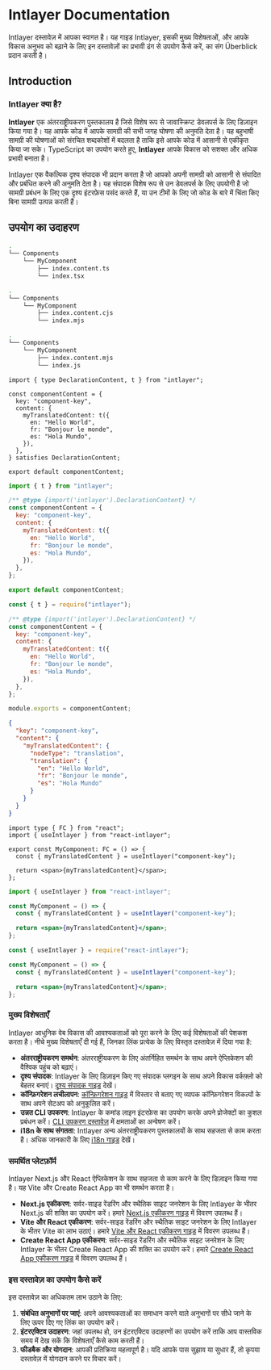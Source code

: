 # Intlayer Documentation

Intlayer दस्तावेज़ में आपका स्वागत है। यह गाइड Intlayer, इसकी मुख्य विशेषताओं, और आपके विकास अनुभव को बढ़ाने के लिए इन दस्तावेज़ों का प्रभावी ढंग से उपयोग कैसे करें, का संग Überblick प्रदान करती है।

## Introduction

### Intlayer क्या है?

**Intlayer** एक अंतरराष्ट्रीयकरण पुस्तकालय है जिसे विशेष रूप से जावास्क्रिप्ट डेवलपर्स के लिए डिज़ाइन किया गया है। यह आपके कोड में आपके सामग्री की सभी जगह घोषणा की अनुमति देता है। यह बहुभाषी सामग्री की घोषणाओं को संरचित शब्दकोशों में बदलता है ताकि इसे आपके कोड में आसानी से एकीकृत किया जा सके। TypeScript का उपयोग करते हुए, **Intlayer** आपके विकास को सशक्त और अधिक प्रभावी बनाता है।

Intlayer एक वैकल्पिक दृश्य संपादक भी प्रदान करता है जो आपको अपनी सामग्री को आसानी से संपादित और प्रबंधित करने की अनुमति देता है। यह संपादक विशेष रूप से उन डेवलपर्स के लिए उपयोगी है जो सामग्री प्रबंधन के लिए एक दृश्य इंटरफ़ेस पसंद करते हैं, या उन टीमों के लिए जो कोड के बारे में चिंता किए बिना सामग्री उत्पन्न करती हैं।

## उपयोग का उदाहरण

```bash codeFormat="typescript"
.
└── Components
    └── MyComponent
        ├── index.content.ts
        └── index.tsx
```

```bash codeFormat="commonjs"
.
└── Components
    └── MyComponent
        ├── index.content.cjs
        └── index.mjs
```

```bash codeFormat="esm"
.
└── Components
    └── MyComponent
        ├── index.content.mjs
        └── index.js
```

```tsx fileName="src/components/MyComponent/index.content.ts" contentDeclarationFormat="typescript"
import { type DeclarationContent, t } from "intlayer";

const componentContent = {
  key: "component-key",
  content: {
    myTranslatedContent: t({
      en: "Hello World",
      fr: "Bonjour le monde",
      es: "Hola Mundo",
    }),
  },
} satisfies DeclarationContent;

export default componentContent;
```

```javascript fileName="src/components/MyComponent/index.content.mjs" contentDeclarationFormat="esm"
import { t } from "intlayer";

/** @type {import('intlayer').DeclarationContent} */
const componentContent = {
  key: "component-key",
  content: {
    myTranslatedContent: t({
      en: "Hello World",
      fr: "Bonjour le monde",
      es: "Hola Mundo",
    }),
  },
};

export default componentContent;
```

```javascript fileName="src/components/MyComponent/index.content.cjs" contentDeclarationFormat="commonjs"
const { t } = require("intlayer");

/** @type {import('intlayer').DeclarationContent} */
const componentContent = {
  key: "component-key",
  content: {
    myTranslatedContent: t({
      en: "Hello World",
      fr: "Bonjour le monde",
      es: "Hola Mundo",
    }),
  },
};

module.exports = componentContent;
```

```json fileName="src/components/MyComponent/index.content.json" contentDeclarationFormat="json"
{
  "key": "component-key",
  "content": {
    "myTranslatedContent": {
      "nodeType": "translation",
      "translation": {
        "en": "Hello World",
        "fr": "Bonjour le monde",
        "es": "Hola Mundo"
      }
    }
  }
}
```

```tsx fileName="src/components/MyComponent/index.tsx" codeFormat="typescript"
import type { FC } from "react";
import { useIntlayer } from "react-intlayer";

export const MyComponent: FC = () => {
  const { myTranslatedContent } = useIntlayer("component-key");

  return <span>{myTranslatedContent}</span>;
};
```

```jsx fileName="src/components/MyComponent/index.mjx" codeFormat="esm"
import { useIntlayer } from "react-intlayer";

const MyComponent = () => {
  const { myTranslatedContent } = useIntlayer("component-key");

  return <span>{myTranslatedContent}</span>;
};
```

```jsx fileName="src/components/MyComponent/index.csx" codeFormat="commonjs"
const { useIntlayer } = require("react-intlayer");

const MyComponent = () => {
  const { myTranslatedContent } = useIntlayer("component-key");

  return <span>{myTranslatedContent}</span>;
};
```

### मुख्य विशेषताएँ

Intlayer आधुनिक वेब विकास की आवश्यकताओं को पूरा करने के लिए कई विशेषताओं की पेशकश करता है। नीचे मुख्य विशेषताएँ दी गई हैं, जिनका लिंक प्रत्येक के लिए विस्तृत दस्तावेज़ में दिया गया है:

- **अंतरराष्ट्रीयकरण समर्थन**: अंतरराष्ट्रीयकरण के लिए अंतर्निहित समर्थन के साथ अपने ऐप्लिकेशन की वैश्विक पहुंच को बढ़ाएं।
- **दृश्य संपादक**: Intlayer के लिए डिज़ाइन किए गए संपादक प्लगइन के साथ अपने विकास वर्कफ़्लो को बेहतर बनाएं। [दृश्य संपादक गाइड](https://github.com/aymericzip/intlayer/blob/main/docs/hi/intlayer_editor.md) देखें।
- **कॉन्फ़िगरेशन लचीलापन**: [कॉन्फ़िगरेशन गाइड](https://github.com/aymericzip/intlayer/blob/main/docs/hi/configuration.md) में विस्तार से बताए गए व्यापक कॉन्फ़िगरेशन विकल्पों के साथ अपने सेटअप को अनुकूलित करें।
- **उन्नत CLI उपकरण**: Intlayer के कमांड लाइन इंटरफ़ेस का उपयोग करके अपने प्रोजेक्टों का कुशल प्रबंधन करें। [CLI उपकरण दस्तावेज़](https://github.com/aymericzip/intlayer/blob/main/docs/hi/intlayer_cli.md) में क्षमताओं का अन्वेषण करें।
- **i18n के साथ संगतता**: Intlayer अन्य अंतरराष्ट्रीयकरण पुस्तकालयों के साथ सहजता से काम करता है। अधिक जानकारी के लिए [i18n गाइड](https://github.com/aymericzip/intlayer/blob/main/docs/hi/intlayer_with_i18next.md) देखें।

### समर्थित प्लेटफ़ॉर्म

Intlayer Next.js और React ऐप्लिकेशन के साथ सहजता से काम करने के लिए डिज़ाइन किया गया है। यह Vite और Create React App का भी समर्थन करता है।

- **Next.js एकीकरण**: सर्वर-साइड रेंडरिंग और स्थैतिक साइट जनरेशन के लिए Intlayer के भीतर Next.js की शक्ति का उपयोग करें। हमारे [Next.js एकीकरण गाइड](https://github.com/aymericzip/intlayer/blob/main/docs/hi/intlayer_with_nextjs_15.md) में विवरण उपलब्ध हैं।
- **Vite और React एकीकरण**: सर्वर-साइड रेंडरिंग और स्थैतिक साइट जनरेशन के लिए Intlayer के भीतर Vite का लाभ उठाएं। हमारे [Vite और React एकीकरण गाइड](https://github.com/aymericzip/intlayer/blob/main/docs/hi/intlayer_with_vite+react.md) में विवरण उपलब्ध हैं।
- **Create React App एकीकरण**: सर्वर-साइड रेंडरिंग और स्थैतिक साइट जनरेशन के लिए Intlayer के भीतर Create React App की शक्ति का उपयोग करें। हमारे [Create React App एकीकरण गाइड](https://github.com/aymericzip/intlayer/blob/main/docs/hi/intlayer_with_create_react_app.md) में विवरण उपलब्ध हैं।

### इस दस्तावेज़ का उपयोग कैसे करें

इस दस्तावेज़ का अधिकतम लाभ उठाने के लिए:

1. **संबंधित अनुभागों पर जाएं**: अपने आवश्यकताओं का समाधान करने वाले अनुभागों पर सीधे जाने के लिए ऊपर दिए गए लिंक का उपयोग करें।
2. **इंटरएक्टिव उदाहरण**: जहां उपलब्ध हो, उन इंटरएक्टिव उदाहरणों का उपयोग करें ताकि आप वास्तविक समय में देख सकें कि विशेषताएँ कैसे काम करती हैं।
3. **फीडबैक और योगदान**: आपकी प्रतिक्रिया महत्वपूर्ण है। यदि आपके पास सुझाव या सुधार हैं, तो कृपया दस्तावेज़ में योगदान करने पर विचार करें।
